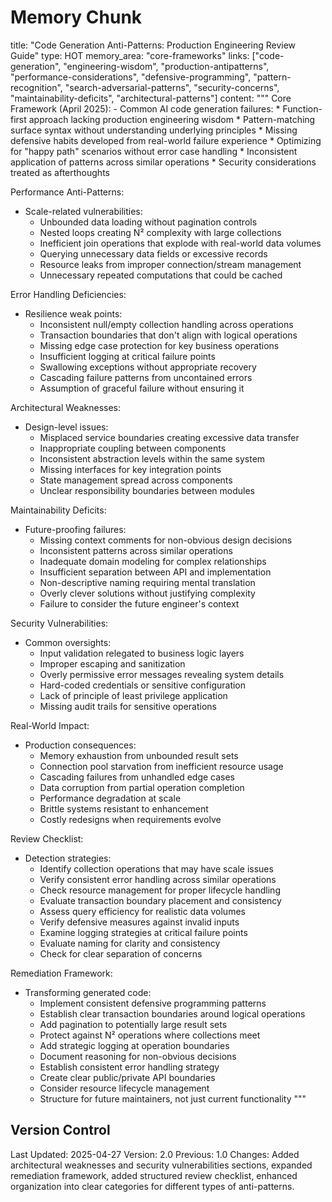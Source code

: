 # Memory Chunk

<chunk>
title: "Code Generation Anti-Patterns: Production Engineering Review Guide"
type: HOT
memory_area: "core-frameworks"
links: ["code-generation", "engineering-wisdom", "production-antipatterns", "performance-considerations", "defensive-programming", "pattern-recognition", "search-adversarial-patterns", "security-concerns", "maintainability-deficits", "architectural-patterns"]
content: """
Core Framework (April 2025):
- Common AI code generation failures:
  * Function-first approach lacking production engineering wisdom
  * Pattern-matching surface syntax without understanding underlying principles
  * Missing defensive habits developed from real-world failure experience
  * Optimizing for "happy path" scenarios without error case handling
  * Inconsistent application of patterns across similar operations
  * Security considerations treated as afterthoughts

Performance Anti-Patterns:
- Scale-related vulnerabilities:
  * Unbounded data loading without pagination controls
  * Nested loops creating N² complexity with large collections
  * Inefficient join operations that explode with real-world data volumes
  * Querying unnecessary data fields or excessive records
  * Resource leaks from improper connection/stream management
  * Unnecessary repeated computations that could be cached

Error Handling Deficiencies:
- Resilience weak points:
  * Inconsistent null/empty collection handling across operations
  * Transaction boundaries that don't align with logical operations
  * Missing edge case protection for key business operations
  * Insufficient logging at critical failure points
  * Swallowing exceptions without appropriate recovery
  * Cascading failure patterns from uncontained errors
  * Assumption of graceful failure without ensuring it

Architectural Weaknesses:
- Design-level issues:
  * Misplaced service boundaries creating excessive data transfer
  * Inappropriate coupling between components
  * Inconsistent abstraction levels within the same system
  * Missing interfaces for key integration points
  * State management spread across components
  * Unclear responsibility boundaries between modules

Maintainability Deficits:
- Future-proofing failures:
  * Missing context comments for non-obvious design decisions
  * Inconsistent patterns across similar operations
  * Inadequate domain modeling for complex relationships
  * Insufficient separation between API and implementation
  * Non-descriptive naming requiring mental translation
  * Overly clever solutions without justifying complexity
  * Failure to consider the future engineer's context

Security Vulnerabilities:
- Common oversights:
  * Input validation relegated to business logic layers
  * Improper escaping and sanitization
  * Overly permissive error messages revealing system details
  * Hard-coded credentials or sensitive configuration
  * Lack of principle of least privilege application
  * Missing audit trails for sensitive operations

Real-World Impact:
- Production consequences:
  * Memory exhaustion from unbounded result sets
  * Connection pool starvation from inefficient resource usage
  * Cascading failures from unhandled edge cases
  * Data corruption from partial operation completion
  * Performance degradation at scale
  * Brittle systems resistant to enhancement
  * Costly redesigns when requirements evolve

Review Checklist:
- Detection strategies:
  * Identify collection operations that may have scale issues
  * Verify consistent error handling across similar operations
  * Check resource management for proper lifecycle handling
  * Evaluate transaction boundary placement and consistency
  * Assess query efficiency for realistic data volumes
  * Verify defensive measures against invalid inputs
  * Examine logging strategies at critical failure points
  * Evaluate naming for clarity and consistency
  * Check for clear separation of concerns

Remediation Framework:
- Transforming generated code:
  * Implement consistent defensive programming patterns
  * Establish clear transaction boundaries around logical operations
  * Add pagination to potentially large result sets
  * Protect against N² operations where collections meet
  * Add strategic logging at operation boundaries
  * Document reasoning for non-obvious decisions
  * Establish consistent error handling strategy
  * Create clear public/private API boundaries
  * Consider resource lifecycle management
  * Structure for future maintainers, not just current functionality
"""
</chunk>

## Version Control
Last Updated: 2025-04-27
Version: 2.0
Previous: 1.0
Changes: Added architectural weaknesses and security vulnerabilities sections, expanded remediation framework, added structured review checklist, enhanced organization into clear categories for different types of anti-patterns.